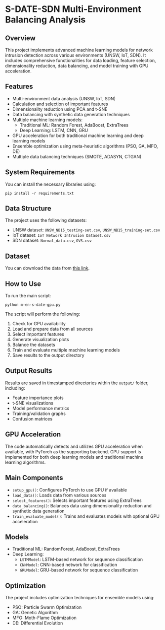 # S-DATE-SDN Multi-Environment Balancing Analysis

## Overview
This project implements advanced machine learning models for network intrusion detection across various environments (UNSW, IoT, SDN). It includes comprehensive functionalities for data loading, feature selection, dimensionality reduction, data balancing, and model training with GPU acceleration.

## Features
- Multi-environment data analysis (UNSW, IoT, SDN)
- Calculation and selection of important features
- Dimensionality reduction using PCA and t-SNE
- Data balancing with synthetic data generation techniques
- Multiple machine learning models:
  - Traditional ML: Random Forest, AdaBoost, ExtraTrees
  - Deep Learning: LSTM, CNN, GRU
- GPU acceleration for both traditional machine learning and deep learning models
- Ensemble optimization using meta-heuristic algorithms (PSO, GA, MFO, DE)
- Multiple data balancing techniques (SMOTE, ADASYN, CTGAN)

## System Requirements
You can install the necessary libraries using:
```
pip install -r requirements.txt
```

## Data Structure
The project uses the following datasets:
- UNSW dataset: `UNSW_NB15_testing-set.csv`, `UNSW_NB15_training-set.csv`
- IoT dataset: `IoT Network Intrusion Dataset.csv`
- SDN dataset: `Normal_data.csv`, `OVS.csv`

## Dataset
You can download the data from [this link](https://husteduvn-my.sharepoint.com/:f:/g/personal/thanh_nxc235623_sis_hust_edu_vn/EhUEEyE-g_ZLp5Ev928M3B8B3NQJIFBoN70tBG4Lt5qoAA?e=pnbVq1).

## How to Use
To run the main script:
```
python m-en-s-date-gpu.py
```

The script will perform the following:
1. Check for GPU availability
2. Load and prepare data from all sources
3. Select important features
4. Generate visualization plots
5. Balance the datasets
6. Train and evaluate multiple machine learning models
7. Save results to the output directory

## Output Results
Results are saved in timestamped directories within the `output/` folder, including:
- Feature importance plots
- t-SNE visualizations
- Model performance metrics
- Training/validation graphs
- Confusion matrices

## GPU Acceleration
The code automatically detects and utilizes GPU acceleration when available, with PyTorch as the supporting backend. GPU support is implemented for both deep learning models and traditional machine learning algorithms.

## Main Components
- `setup_gpu()`: Configures PyTorch to use GPU if available
- `load_data()`: Loads data from various sources
- `select_features()`: Selects important features using ExtraTrees
- `data_balancing()`: Balances data using dimensionality reduction and synthetic data generation
- `train_evaluate_model()`: Trains and evaluates models with optional GPU acceleration

## Models
- Traditional ML: RandomForest, AdaBoost, ExtraTrees
- Deep Learning:
  - `LSTMModel`: LSTM-based network for sequence classification
  - `CNNModel`: CNN-based network for classification
  - `GRUModel`: GRU-based network for sequence classification

## Optimization
The project includes optimization techniques for ensemble models using:
- PSO: Particle Swarm Optimization
- GA: Genetic Algorithm
- MFO: Moth-Flame Optimization
- DE: Differential Evolution